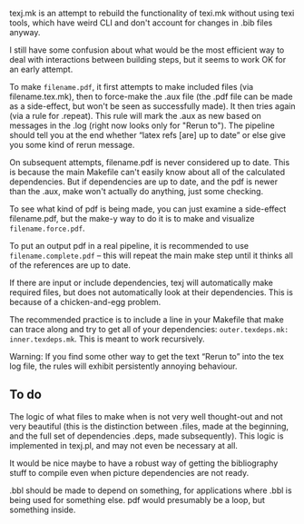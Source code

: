 texj.mk is an attempt to rebuild the functionality of texi.mk without using texi tools, which have weird CLI and don't account for changes in .bib files anyway.

I still have some confusion about what would be the most efficient way to deal with interactions between building steps, but it seems to work OK for an early attempt.

To make `filename.pdf`, it first attempts to make included files (via filename.tex.mk), then to force-make the .aux file (the .pdf file can be made as a side-effect, but won't be seen as successfully made). It then tries again (via a rule for .repeat). This rule will mark the .aux as new based on messages in the .log (right now looks only for "Rerun to"). The pipeline should tell you at the end whether “latex refs [are] up to date” or else give you some kind of rerun message.

On subsequent attempts, filename.pdf is never considered up to date. This is because the main Makefile can't easily know about all of the calculated dependencies. But if dependencies are up to date, and the pdf is newer than the .aux, make won't actually do anything, just some checking.

To see what kind of pdf is being made, you can just examine a side-effect filename.pdf, but the make-y way to do it is to make and visualize `filename.force.pdf`.

To put an output pdf in a real pipeline, it is recommended to use `filename.complete.pdf` – this will repeat the main make step until it thinks all of the references are up to date.

If there are input or include dependencies, texj will automatically make required files, but does not automatically look at their dependencies. This is because of a chicken-and-egg problem.

The recommended practice is to include a line in your Makefile that make can trace along and try to get all of your dependencies:
`outer.texdeps.mk: inner.texdeps.mk`. This is meant to work recursively.

Warning: If you find some other way to get the text “Rerun to” into the tex log file, the rules will exhibit persistently annoying behaviour.

## To do

The logic of what files to make when is not very well thought-out and not very beautiful (this is the distinction between .files, made at the beginning, and the full set of dependencies .deps, made subsequently). This logic is implemented in texj.pl, and may not even be necessary at all.

It would be nice maybe to have a robust way of getting the bibliography stuff to compile even when picture dependencies are not ready.

.bbl should be made to depend on something, for applications where .bbl is being used for something else. pdf would presumably be a loop, but something inside.
